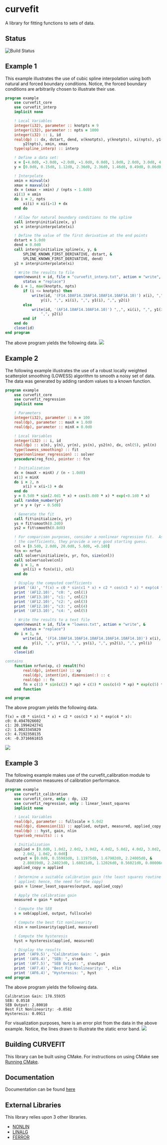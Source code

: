 # curvefit
A library for fitting functions to sets of data.

## Status
![Build Status](https://travis-ci.org/jchristopherson/curvefit.svg?branch=master)

## Example 1
This example illustrates the use of cubic spline interpolation using both natural and forced boundary conditions.  Notice, the forced boundary conditions are arbitrarily chosen to illustrate their use.
```fortran
program example
    use curvefit_core
    use curvefit_interp
    implicit none

    ! Local Variables
    integer(i32), parameter :: knotpts = 9
    integer(i32), parameter :: npts = 1000
    integer(i32) :: i, id
    real(dp) :: dx, dstart, dend, x(knotpts), y(knotpts), xi(npts), y1(npts), &
        y2(npts), xmin, xmax
    type(spline_interp) :: interp

    ! Define a data set:
    x = [-4.0d0, -3.0d0, -2.0d0, -1.0d0, 0.0d0, 1.0d0, 2.0d0, 3.0d0, 4.0d0]
    y = [0.0d0, 0.15d0, 1.12d0, 2.36d0, 2.36d0, 1.46d0, 0.49d0, 0.06d0, 0.0d0]

    ! Interpolate
    xmin = minval(x)
    xmax = maxval(x)
    dx = (xmax - xmin) / (npts - 1.0d0)
    xi(1) = xmin
    do i = 2, npts
        xi(i) = xi(i-1) + dx
    end do

    ! Allow for natural boundary conditions to the spline
    call interp%initialize(x, y)
    y1 = interp%interpolate(xi)

    ! Define the value of the first derivative at the end points
    dstart = 5.0d0
    dend = 0.0d0
    call interp%initialize_spline(x, y, &
        SPLINE_KNOWN_FIRST_DERIVATIVE, dstart, &
        SPLINE_KNOWN_FIRST_DERIVATIVE, dend)
    y2 = interp%interpolate(xi)

    ! Write the results to file
    open(newunit = id, file = "curvefit_interp.txt", action = "write", &
        status = "replace")
    do i = 1, max(knotpts, npts)
        if (i <= knotpts) then
            write(id, '(F14.10AF14.10AF14.10AF14.10AF14.10)') x(i), ",", &
                y(i), ",", xi(i), ",", y1(i), ",", y2(i)
        else
            write(id, '(AF14.10AF14.10AF14.10)') ",,", xi(i), ",", y1(i), &
                ",", y2(i)
        end if
    end do
    close(id)
end program
```
The above program yields the following data.
![](images/spline_interp_example_1.png?raw=true)

## Example 2
The following example illustrates the use of a robust locally weighted scatterplot smoothing (LOWESS) algorithm to smooth a noisy set of data.  The data was generated by adding random values to a known function.
```fortran
program example
    use curvefit_core
    use curvefit_regression
    implicit none

    ! Parameters
    integer(i32), parameter :: n = 100
    real(dp), parameter :: maxX = 1.0d0
    real(dp), parameter :: minX = 0.0d0

    ! Local Variables
    integer(i32) :: i, id
    real(dp) :: x(n), y(n), yr(n), ys(n), ys2(n), dx, cnl(5), ynl(n)
    type(lowess_smoothing) :: fit
    type(nonlinear_regression) :: solver
    procedure(reg_fcn), pointer :: fcn

    ! Initialization
    dx = (maxX - minX) / (n - 1.0d0)
    x(1) = minX
    do i = 2, n
        x(i) = x(i-1) + dx
    end do
    y = 0.5d0 * sin(2.0d1 * x) + cos(5.0d0 * x) * exp(-0.1d0 * x)
    call random_number(yr)
    yr = y + (yr - 0.5d0)

    ! Generate the fit
    call fit%initialize(x, yr)
    ys = fit%smooth(0.2d0)
    ys2 = fit%smooth(0.8d0)

    ! For comparison purposes, consider a nonlinear regression fit.  As we know
    ! the coefficients, they provide a very good starting guess.
    cnl = [0.5d0, 2.0d0, 20.0d0, 5.0d0, -0.1d0]
    fcn => nrfun
    call solver%initialize(x, yr, fcn, size(cnl))
    call solver%solve(cnl)
    do i = 1, n
        ynl(i) = fcn(x(i), cnl)
    end do

    ! Display the computed coefficients
    print '(A)', "f(x) = c0 * sin(c1 * x) + c2 * cos(c3 * x) * exp(c4 * x):"
    print '(AF12.10)', "c0: ", cnl(1)
    print '(AF13.10)', "c1: ", cnl(2)
    print '(AF12.10)', "c2: ", cnl(3)
    print '(AF12.10)', "c3: ", cnl(4)
    print '(AF13.10)', "c4: ", cnl(5)

    ! Write the results to a text file
    open(newunit = id, file = "lowess.txt", action = "write", &
        status = "replace")
    do i = 1, n
        write(id, '(F14.10AF14.10AF14.10AF14.10AF14.10AF14.10)') x(i), ",", &
            y(i), ",", yr(i), ",", ys(i), ",", ys2(i), ",", ynl(i)
    end do
    close(id)

contains
    function nrfun(xp, c) result(fn)
        real(dp), intent(in) :: xp
        real(dp), intent(in), dimension(:) :: c
        real(dp) :: fn
        fn = c(1) * sin(c(2) * xp) + c(3) * cos(c(4) * xp) * exp(c(5) * xp)
    end function

end program
```
The above program yields the following data.
```text
f(x) = c0 * sin(c1 * x) + c2 * cos(c3 * x) * exp(c4 * x):
c0: 0.4947026602
c1: 20.1994242741
c2: 1.0023345829
c3: 4.7192350135
c4: -0.3716661815
```
![](images/lowess_example_1.png?raw=true)

## Example 3
The following example makes use of the curvefit_calibration module to illustrate common measures of calibration performance.
```fortran
program example
    use curvefit_calibration
    use curvefit_core, only : dp, i32
    use curvefit_regression, only : linear_least_squares
    implicit none

    ! Local Variables
    real(dp), parameter :: fullscale = 5.0d2
    real(dp), dimension(11) :: applied, output, measured, applied_copy
    real(dp) :: hyst, gain, nlin
    type(seb_results) :: s

    ! Initialization
    applied = [0.0d0, 1.0d2, 2.0d2, 3.0d2, 4.0d2, 5.0d2, 4.0d2, 3.0d2, &
        2.0d2, 1.0d2, 0.0d0]
    output = [0.0d0, 0.55983d0, 1.11975d0, 1.67982d0, 2.24005d0, &
        2.80039d0, 2.24023d0, 1.68021d0, 1.12026d0, 0.56021d0, 0.00006d0]
    applied_copy = applied
    
    ! Determine a suitable calibration gain (the least squares routine modifies 
    ! applied; hence, the need for the copy)
    gain = linear_least_squares(output, applied_copy)

    ! Apply the calibration gain
    measured = gain * output

    ! Compute the SEB
    s = seb(applied, output, fullscale)

    ! Compute the best fit nonlinearity
    nlin = nonlinearity(applied, measured)

    ! Compute the hysteresis
    hyst = hysteresis(applied, measured)

    ! Display the results
    print '(AF9.5)', "Calibration Gain: ", gain
    print '(AF6.4)', "SEB: ", s%seb
    print '(AF7.5)', "SEB Output: ", s%output
    print '(AF7.4)', "Best Fit Nonlinearity: ", nlin
    print '(AF6.4)', "Hysteresis: ", hyst
end program
```
The above program yields the following data.
```text
Calibration Gain: 178.55935
SEB: 0.0518
SEB Output: 2.80010
Best Fit Nonlinearity: -0.0582
Hysteresis: 0.0911
```
For visualization purposes, here is an error plot from the data in the above example.  Notice, the lines drawn to illustrate the static error band.
![](images/seb_example_1.png?raw=true)

## Building CURVEFIT
This library can be built using CMake.  For instructions on using CMake see [Running CMake](https://cmake.org/runningcmake/).

## Documentation
Documentation can be found [here](doc/refman.pdf)

## External Libraries
This library relies upon 3 other libraries.
- [NONLIN](https://github.com/jchristopherson/nonlin)
- [LINALG](https://github.com/jchristopherson/linalg)
- [FERROR](https://github.com/jchristopherson/ferror)

